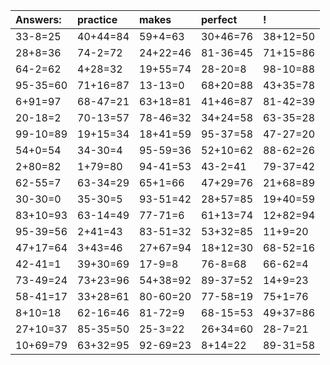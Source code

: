 | Answers: | practice | makes | perfect | ! |
| :--- | :--- | :--- | :--- | :--- |
| 33-8=25 | 40+44=84 | 59+4=63 | 30+46=76 | 38+12=50 | 
| 28+8=36 | 74-2=72 | 24+22=46 | 81-36=45 | 71+15=86 | 
| 64-2=62 | 4+28=32 | 19+55=74 | 28-20=8 | 98-10=88 | 
| 95-35=60 | 71+16=87 | 13-13=0 | 68+20=88 | 43+35=78 | 
| 6+91=97 | 68-47=21 | 63+18=81 | 41+46=87 | 81-42=39 | 
| 20-18=2 | 70-13=57 | 78-46=32 | 34+24=58 | 63-35=28 | 
| 99-10=89 | 19+15=34 | 18+41=59 | 95-37=58 | 47-27=20 | 
| 54+0=54 | 34-30=4 | 95-59=36 | 52+10=62 | 88-62=26 | 
| 2+80=82 | 1+79=80 | 94-41=53 | 43-2=41 | 79-37=42 | 
| 62-55=7 | 63-34=29 | 65+1=66 | 47+29=76 | 21+68=89 | 
| 30-30=0 | 35-30=5 | 93-51=42 | 28+57=85 | 19+40=59 | 
| 83+10=93 | 63-14=49 | 77-71=6 | 61+13=74 | 12+82=94 | 
| 95-39=56 | 2+41=43 | 83-51=32 | 53+32=85 | 11+9=20 | 
| 47+17=64 | 3+43=46 | 27+67=94 | 18+12=30 | 68-52=16 | 
| 42-41=1 | 39+30=69 | 17-9=8 | 76-8=68 | 66-62=4 | 
| 73-49=24 | 73+23=96 | 54+38=92 | 89-37=52 | 14+9=23 | 
| 58-41=17 | 33+28=61 | 80-60=20 | 77-58=19 | 75+1=76 | 
| 8+10=18 | 62-16=46 | 81-72=9 | 68-15=53 | 49+37=86 | 
| 27+10=37 | 85-35=50 | 25-3=22 | 26+34=60 | 28-7=21 | 
| 10+69=79 | 63+32=95 | 92-69=23 | 8+14=22 | 89-31=58 | 

